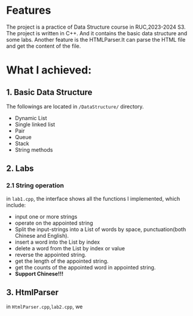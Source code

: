 <!--
 * @Author: XiaChunxuan xiachunxuan@ruc.edu.cn
 * @Date: 2023-09-29 10:05:17
 * @LastEditors: XiaChunxuan xiachunxuan@ruc.edu.cn
 * @LastEditTime: 2023-09-29 10:06:29
 * @FilePath: /2023-2024_S3/数据结构1/ADTs/README.md
-->
# Features
The project is a practice of Data Structure course in RUC,2023-2024 S3.
The project is written in C++. And it contains the basic data structure and some labs. Another feature is the HTMLParser.It can parse the HTML file and get the content of the file.

# What I achieved:
## 1. Basic Data Structure
The followings are located in `/DataStructure/` directory.
- Dynamic List
- Single linked list
- Pair
- Queue
- Stack
- String methods

## 2. Labs
### 2.1 String operation
in `lab1.cpp`, the interface shows all the functions I implemented, which include:
- input one or more strings
- operate on the appointed string
- Split the input-strings into a List of words by space, punctuation(both Chinese and English).
- insert a word into the List by index
- delete a word from the List by index or value
- reverse the appointed string.
- get the length of the appointed string.
- get the counts of the appointed word in appointed string.
- **Support Chinese!!!**

## 3. HtmlParser
in `HtmlParser.cpp`,`lab2.cpp`, we
